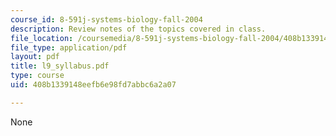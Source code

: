 ```yaml
---
course_id: 8-591j-systems-biology-fall-2004
description: Review notes of the topics covered in class.
file_location: /coursemedia/8-591j-systems-biology-fall-2004/408b1339148eefb6e98fd7abbc6a2a07_l9_syllabus.pdf
file_type: application/pdf
layout: pdf
title: l9_syllabus.pdf
type: course
uid: 408b1339148eefb6e98fd7abbc6a2a07

---
```

None